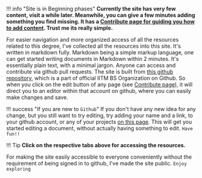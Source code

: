 !!! info "Site is in Beginning phases"
    **Currently the site has very few content, visit a while later. Meanwhile, you can give a few minutes adding something you find missing. It has a [Contribute page for guiding you how to add content](contribute). Trust me its really simple.**

For easier navigation and more organized access of all the resources related to this degree, I've collected all the resources into this site. It's written in markdown fully. Markdown being a simple markup language, one can get started writing documents in Markdown within 2 minutes. It's essentially plain text, with a minimal jargon. Anyone can access and contribute via github pull requests. The site is built from [this github repository](https://github.com/bsc-iitm/litepods), which is a part of official IITM BS Organization on Github. So when you click on the edit button of any page (see [Contribute page](contribute)), it will direct you to an editor within that account on github, where you can easily make changes and save. 

!!! success "If you are new to `Github`"
   If you don't have any new idea for any change, but you still want to try editing, try adding your name and a link, to your github account, or any of your projects [on this page](contribute/we-are-the-contributors.md). This will get you started editing a document, without actually having something to edit. `Have fun!!`

!!! Tip
    **Click on the respective tabs above for accessing the resources.**

For making the site easily accessible to everyone conveniently without the requirement of being signed in to github, I've made the site public. `Enjoy exploring`
